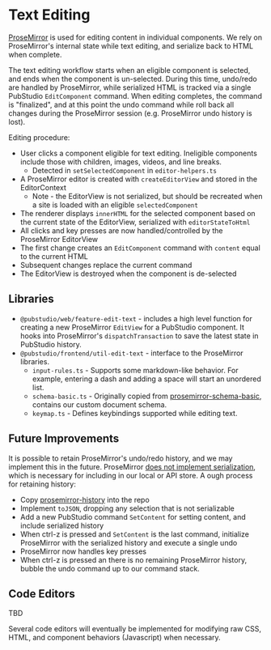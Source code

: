 # Text Editing

[ProseMirror](https://prosemirror.net/) is used for editing content in individual components. We rely on ProseMirror's internal state while text editing, and serialize back to HTML when complete.

The text editing workflow starts when an eligible component is selected, and ends when the component is un-selected. During this time, undo/redo are handled by ProseMirror, while serialized HTML is tracked via a single PubStudio `EditComponent` command. When editing completes, the command is "finalized", and at this point the undo command while roll back all changes during the ProseMirror session (e.g. ProseMirror undo history is lost).

Editing procedure:

- User clicks a component eligible for text editing. Ineligible components include those with children, images, videos, and line breaks.
  - Detected in `setSelectedComponent` in `editor-helpers.ts`
- A ProseMirror editor is created with `createEditorView` and stored in the EditorContext
  - Note - the EditorView is not serialized, but should be recreated when a site is loaded with an eligible `selectedComponent`
- The renderer displays `innerHTML` for the selected component based on the current state of the EditorView, serialized with `editorStateToHtml`
- All clicks and key presses are now handled/controlled by the ProseMirror EditorView
- The first change creates an `EditComponent` command with `content` equal to the current HTML
- Subsequent changes replace the current command
- The EditorView is destroyed when the component is de-selected

## Libraries

- `@pubstudio/web/feature-edit-text` - includes a high level function for creating a new ProseMirror `EditView` for a PubStudio component. It hooks into ProseMirror's `dispatchTransaction` to save the latest state in PubStudio history.
- `@pubstudio/frontend/util-edit-text` - interface to the ProseMirror libraries.
  - `input-rules.ts` - Supports some markdown-like behavior. For example, entering a dash and adding a space will start an unordered list.
  - `schema-basic.ts` - Originally copied from [prosemirror-schema-basic](https://github.com/ProseMirror/prosemirror-schema-basic), contains our custom document schema.
  - `keymap.ts` - Defines keybindings supported while editing text.

## Future Improvements

It is possible to retain ProseMirror's undo/redo history, and we may implement this in the future. ProseMirror [does not implement serialization](https://discuss.prosemirror.net/t/save-and-apply-reuse-history/2522/5), which is necessary for including in our local or API store. A ough process for retaining history:

- Copy [prosemirror-history](https://github.com/ProseMirror/prosemirror-history) into the repo
- Implement `toJSON`, dropping any selection that is not serializable
- Add a new PubStudio command `SetContent` for setting content, and include serialized history
- When ctrl-z is pressed and `SetContent` is the last command, initialize ProseMirror with the serialized history and execute a single undo
- ProseMirror now handles key presses
- When ctrl-z is pressed an there is no remaining ProseMirror history, bubble the undo command up to our command stack.

## Code Editors

TBD

Several code editors will eventually be implemented for modifying raw CSS, HTML, and component behaviors (Javascript) when necessary.
